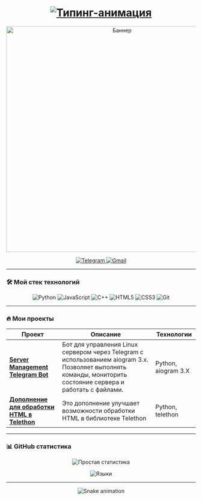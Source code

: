 
<div align="center">
  
  <!-- Анимированный заголовок -->
  <h1 align="center"> 
    <a href="https://git.io/typing-svg">
      <img src="https://readme-typing-svg.demolab.com?font=Fira+Code&weight=600&size=26&duration=4000&pause=1000&color=000000&center=true&vCenter=true&width=500&lines=Привет!;Я+студент-разработчик;Python%2FJS%2FC%2B%2B;" alt="Типинг-анимация" />
    </a>
  </h1>

  <!-- Баннер с гифкой/изображением -->
  <img src="https://i.gifer.com/origin/2d/2d8d3a8e9a94a0a09f0d4e0e0e0e0e0e.gif" width="600" alt="Баннер">

  <!-- Соцсети -->
  <p align="center">
    <a href="https://t.me/REYIL">
      <img src="https://img.shields.io/badge/Telegram-2CA5E0?style=for-the-badge&logo=telegram&logoColor=white" alt="Telegram">
    </a>
    <a href="mailto:azamatilbulov015@email.com">
      <img src="https://img.shields.io/badge/Gmail-D14836?style=for-the-badge&logo=gmail&logoColor=white" alt="Gmail">
    </a>
  </p>
</div>

---

### 🛠 Мой стек технологий

<div align="center">
  
  ![Python](https://img.shields.io/badge/Python-3776AB?style=for-the-badge&logo=python&logoColor=white)
  ![JavaScript](https://img.shields.io/badge/JavaScript-F7DF1E?style=for-the-badge&logo=javascript&logoColor=black)
  ![C++](https://img.shields.io/badge/C%2B%2B-00599C?style=for-the-badge&logo=c%2B%2B&logoColor=white)
  ![HTML5](https://img.shields.io/badge/HTML5-E34F26?style=for-the-badge&logo=html5&logoColor=white)
  ![CSS3](https://img.shields.io/badge/CSS3-1572B6?style=for-the-badge&logo=css3&logoColor=white)
  ![Git](https://img.shields.io/badge/Git-F05032?style=for-the-badge&logo=git&logoColor=white)

</div>

---

### 🔥 Мои проекты

| Проект | Описание | Технологии |
|--------|----------|-------------|
| **[Server Management Telegram Bot](https://github.com/Azamat2023i/ServerManagementTelegramBot)** | Бот для управления Linux сервером через Telegram с использованием aiogram 3.x. Позволяет выполнять команды, мониторить состояние сервера и работать с файлами. | Python, aiogram 3.X |
| **[Дополнение для обработки HTML в Telethon](https://github.com/Azamat2023i/ADDON_TELETHON)** | Это дополнение улучшает возможности обработки HTML в библиотеке Telethon | Python, telethon |

---

### 📊 GitHub статистика

<div align="center">
  
  ![Простая статистика](https://github-readme-stats.vercel.app/api?username=Azamat2023i&show_icons=true&count_private=true&hide_title=true&hide_border=true&bg_color=00000000&text_color=333&icon_color=20C20E)
  
  ![Языки](https://github-readme-stats.vercel.app/api/top-langs/?username=Azamat2023i&layout=compact&hide_border=true&bg_color=00000000&title_color=20C20E)

</div>

---

<div align="center">
  
  ![Snake animation](https://github.com/Azamat2023i/Azamat2023i/blob/output/github-contribution-grid-snake.svg)

</div>
